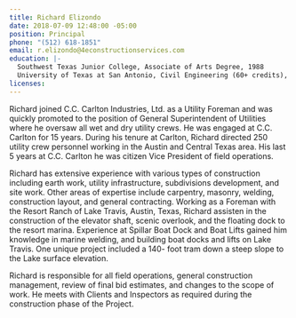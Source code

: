```yaml
---
title: Richard Elizondo
date: 2018-07-09 12:48:00 -05:00
position: Principal
phone: "(512) 618-1851"
email: r.elizondo@4econstructionservices.com
education: |-
  Southwest Texas Junior College, Associate of Arts Degree, 1988
  University of Texas at San Antonio, Civil Engineering (60+ credits), 1989
licenses: 
---
```


Richard joined C.C. Carlton Industries, Ltd. as a Utility Foreman and was quickly promoted to the position of General Superintendent of Utilities where he oversaw all wet and dry utility crews. He was engaged at C.C. Carlton for 15 years. During his tenure at Carlton, Richard directed 250 utility crew personnel working in the Austin and Central Texas area. His last 5 years at C.C. Carlton he was citizen Vice President of field operations.

Richard has extensive experience with various types of construction including earth work, utility infrastructure, subdivisions development, and site work. Other areas of expertise include carpentry, masonry, welding, construction layout, and general contracting. Working as a Foreman with the Resort Ranch of Lake Travis, Austin, Texas, Richard assisten in the construction of the elevator shaft, scenic overlook, and the floating dock to the resort marina. Experience at Spillar Boat Dock and Boat Lifts gained him knowledge in marine welding, and building boat docks and lifts on Lake Travis. One unique project included a 140- foot tram down a steep slope to the Lake surface elevation.

Richard is responsible for all field operations, general construction management, review of final bid estimates, and changes to the scope of work. He meets with Clients and Inspectors as required during the construction phase of the Project.